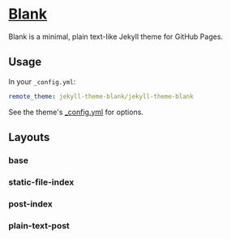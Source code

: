 # [Blank](https://jekyll-theme-blank.github.io/)

Blank is a minimal, plain text-like Jekyll theme for GitHub Pages.

## Usage

In your `_config.yml`:

```yaml
remote_theme: jekyll-theme-blank/jekyll-theme-blank
```

See the theme's [_config.yml](_config.yml) for options.

## Layouts

### base

### static-file-index

### post-index

### plain-text-post
